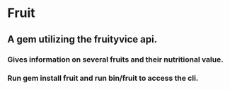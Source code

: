 # Fruit
## A gem utilizing the fruityvice api. 
### Gives information on several fruits and their nutritional value. 
### Run gem install fruit and run bin/fruit to access the cli.
  
